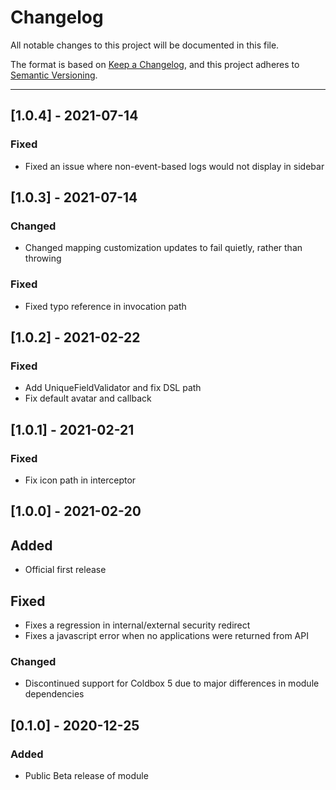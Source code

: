 # Changelog

All notable changes to this project will be documented in this file.

The format is based on [Keep a Changelog](https://keepachangelog.com/en/1.0.0/),
and this project adheres to [Semantic Versioning](https://semver.org/spec/v2.0.0.html).

----
## [1.0.4] - 2021-07-14

### Fixed
- Fixed an issue where non-event-based logs would not display in sidebar
## [1.0.3] - 2021-07-14

### Changed
- Changed mapping customization updates to fail quietly, rather than throwing
### Fixed
- Fixed typo reference in invocation path
## [1.0.2] - 2021-02-22

### Fixed
- Add UniqueFieldValidator and fix DSL path
- Fix default avatar and callback


## [1.0.1] - 2021-02-21

### Fixed
- Fix icon path in interceptor

## [1.0.0] - 2021-02-20

## Added
- Official first release
## Fixed
- Fixes a regression in internal/external security redirect
- Fixes a javascript error when no applications were returned from API
### Changed
- Discontinued support for Coldbox 5 due to major differences in module dependencies

## [0.1.0] - 2020-12-25

### Added
- Public Beta release of module


